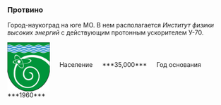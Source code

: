 <!--2021-11-26 01:25:14-->
### Протвино
Город-наукоград на юге МО. В нем располагается *Институт физики высоких энергий* с действующим протонным ускорителем У-70.

<span class="dt">
  <img src="Protvino.svg" align="middle" width="96px"> &emsp; 
<span class="dtc">
  Население &emsp; ***35,000*** &emsp;
  Год&nbsp;основания &emsp; ***1960***
</span>
</span>
